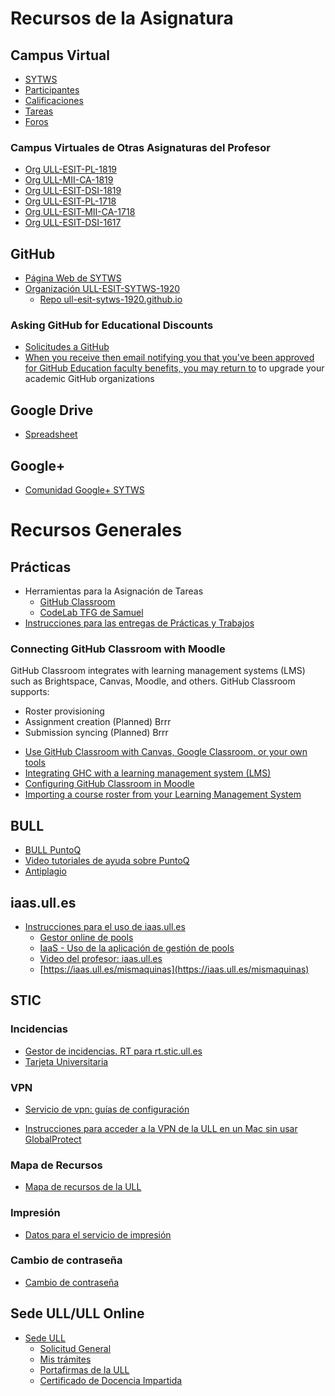 # Recursos de la Asignatura

## Campus Virtual

* [SYTWS](https://campusvirtual.ull.es/1920/course/view.php?id=201913778)
* [Participantes](https://campusvirtual.ull.es/1920/user/index.php?id=201913778)
* [Calificaciones](https://campusvirtual.ull.es/1920/grade/report/grader/index.php?id=201913778)
* [Tareas](https://campusvirtual.ull.es/1920/mod/assign/index.php?id=201913778)
* [Foros](https://campusvirtual.ull.es/1920/mod/forum/index.php?id=201913778)

### Campus Virtuales de Otras Asignaturas del Profesor

* [Org ULL-ESIT-PL-1819](https://github.com/ULL-ESIT-PL-1819)
* [Org ULL-MII-CA-1819](https://github.com/ULL-MII-CA-1819)
* [Org ULL-ESIT-DSI-1819](https://github.com/ULL-ESIT-DSI-1819)
* [Org ULL-ESIT-PL-1718](https://github.com/ULL-ESIT-PL-1718)
* [Org ULL-ESIT-MII-CA-1718](https://github.com/ULL-ESIT-MII-CA-1718)
* [Org ULL-ESIT-DSI-1617](https://github.com/ULL-ESIT-DSI-1617)


## GitHub

* [Página Web de SYTWS](https://ull-esit-sytws-1920.github.io)
* [Organización ULL-ESIT-SYTWS-1920](https://github.com/ULL-ESIT-SYTWS-1920)
  - [Repo ull-esit-sytws-1920.github.io](https://github.com/ULL-ESIT-SYTWS-1920/ull-esit-sytws-1920.github.io)

### Asking GitHub for Educational Discounts

* [Solicitudes a GitHub](https://education.github.com/discount_requests/new)
* [When you receive then email notifying you that you've been approved for GitHub Education faculty benefits, you may return to](https://education.github.com/benefits) to upgrade your academic GitHub organizations

## Google Drive

* [Spreadsheet](https://docs.google.com/spreadsheets/d/123qbWECg5CNWbuIzgGHGvoixnTMYybL8rjVQAqtBYEI/edit?pli=1#gid=1051140367)


## Google+

* [Comunidad Google+ SYTWS](https://plus.google.com/u/2/communities/104629784252354892324)

# Recursos Generales

## Prácticas

* Herramientas para la Asignación de Tareas
  * [GitHub Classroom](https://classroom.github.com/classrooms/)
  * [CodeLab TFG de Samuel](https://codelab-tfg1718.herokuapp.com/)
* [Instrucciones para las entregas de Prácticas y Trabajos](https://casianorodriguezleon.gitbooks.io/ull-esit-1617/content/instrucciones/)

### Connecting GitHub Classroom with Moodle

GitHub Classroom integrates with learning management systems (LMS) such as Brightspace, Canvas, Moodle, and others. GitHub Classroom supports:

- Roster provisioning
- Assignment creation (Planned) Brrr
- Submission syncing (Planned) Brrr

* [Use GitHub Classroom with Canvas, Google Classroom, or your own tools](https://github.blog/2019-08-13-use-github-classroom-with-your-own-tools/)
* [Integrating GHC with a learning management system (LMS)](https://classroom.github.com/help/connect-to-lms)
* [Configuring GitHub Classroom in Moodle](https://classroom.github.com/help/setup-moodle)
* [Importing a course roster from your Learning Management System](https://classroom.github.com/help/import-roster-from-lms)

## BULL

* [BULL PuntoQ](https://www.ull.es/servicios/biblioteca/servicios/puntoq/)
* [Video tutoriales de ayuda sobre PuntoQ](https://www.ull.es/servicios/biblioteca/servicios/videotutoriales-de-puntoq/)
* [Antiplagio]( https://www.ull.es/servicios/biblioteca/antiplagio/)

## iaas.ull.es

* [Instrucciones para el uso de iaas.ull.es](https://casianorodriguezleon.gitbooks.io/ull-esit-1617/recursos/iaas.html)
  - [Gestor online de pools](https://iaas.ull.es/ovirtadmin/login) 
  - [IaaS - Uso de la aplicación de gestión de pools](https://docs.google.com/document/d/13vP4bd5LhnfNJvV6ncz20ZNTXfeg8ehWbw_ECkn4MAY/edit#)
  - [Video del profesor: iaas.ull.es](https://youtu.be/qKHgbV0lYbA)
  - [https://iaas.ull.es/mismaquinas](https://iaas.ull.es/mismaquinas) 


## STIC

### Incidencias

- [Gestor de incidencias. RT para rt.stic.ull.es](https://usuarios.ull.es/rt/SelfService/)
- [Tarjeta Universitaria](https://www.ull.es/tarjeta/)

### VPN

- [Servicio de vpn: guías de configuración](https://www.ull.es/servicios/stic/2016/05/10/servicio-de-vpn-de-la-ull/)

- [Instrucciones para acceder a la VPN de la ULL en un Mac sin usar GlobalProtect]({{site.baseurl}}/vpn-ull)

### Mapa de Recursos

- [Mapa de recursos de la ULL](https://www.ull.es/donde/)

### Impresión

* [Datos para el servicio de impresión](https://usuarios.ull.es/autogestion/valores_impresion/)

### Cambio de contraseña

* [Cambio de contraseña](https://usuarios.ull.es/autogestion/cambio_password_google/)


## Sede ULL/ULL Online

* [Sede ULL](https://sede.ull.es/)
    - [Solicitud General](https://sede.ull.es/ecivilis-site/catalog/showProcedure/229)
    - [Mis trámites](https://sede.ull.es/ecivilis-site/records/myRecords)
    - [Portafirmas de la ULL](https://sede.ull.es/ecivilis-signature-inbox-application/inbox.html)
    - [Certificado de Docencia Impartida](https://sede.ull.es/ecivilis-site/catalog/showProcedure/550?fbclid=IwAR27HUuu8SbYKpsnoR3RCPzHzCvaMpDqW1ZxB4jeljRLz1SreHgxv1aJqZc)

